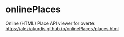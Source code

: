 # onlinePlaces
Online (HTML) Place API viewer for overte:
https://aleziakurdis.github.io/onlinePlaces/places.html

